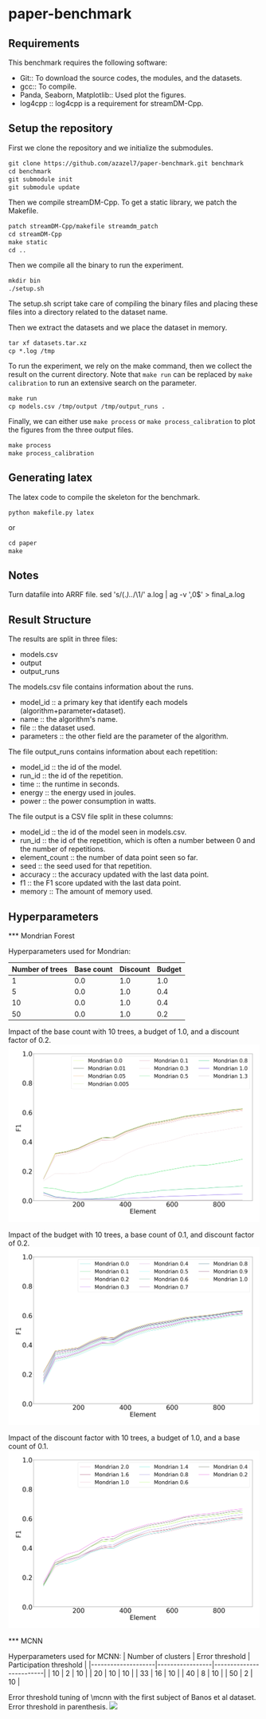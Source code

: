 paper-benchmark
===============

Requirements
------------
This benchmark requires the following software:
- Git:: To download the source codes, the modules, and the datasets.
- gcc:: To compile.
- Panda, Seaborn, Matplotlib:: Used plot the figures.
- log4cpp :: log4cpp is a requirement for streamDM-Cpp.

Setup the repository
--------------------
First we clone the repository and we initialize the submodules.
```
git clone https://github.com/azazel7/paper-benchmark.git benchmark
cd benchmark
git submodule init
git submodule update
```

Then we compile streamDM-Cpp. To get a static library, we patch the Makefile.
```
patch streamDM-Cpp/makefile streamdm_patch
cd streamDM-Cpp
make static
cd ..
```

Then we compile all the binary to run the experiment.
```
mkdir bin
./setup.sh
```
The setup.sh script take care of compiling the binary files and placing these files into a directory related to the dataset name.

Then we extract the datasets and we place the dataset in memory.
```
tar xf datasets.tar.xz
cp *.log /tmp
```

To run the experiment, we rely on the make command, then we collect the result
on the current directory. Note that `make run` can be replaced by `make
calibration` to run an extensive search on the parameter.
```
make run
cp models.csv /tmp/output /tmp/output_runs .
```

Finally, we can either use `make process` or `make process_calibration` to plot the figures from the three output files.
```
make process
make process_calibration
```

Generating latex
----------------

The latex code to compile the skeleton for the benchmark.

```
python makefile.py latex
```

or

```
cd paper
make
```



Notes
-----
Turn datafile into ARRF file.
sed 's/\(.*\)\..*/\1/' a.log | ag -v ',0$' > final_a.log

Result Structure
----------------
The results are split in three files:
- models.csv
- output 
- output_runs

The models.csv file contains information about the runs.
- model_id :: a primary key that identify each models (algorithm+parameter+dataset).
- name :: the algorithm's name.
- file :: the dataset used.
- parameters :: the other field are the parameter of the algorithm.

The file output_runs contains information about each repetition:
- model_id :: the id of the model.
- run_id :: the id of the repetition.
- time :: the runtime in seconds.
- energy :: the energy used in joules.
- power :: the power consumption in watts.

The file output is a CSV file split in these columns:
- model_id :: the id of the model seen in models.csv.
- run_id :: the id of the repetition, which is often a number between 0 and the number of repetitions.
- element_count :: the number of data point seen so far.
- seed :: the seed used for that repetition.
- accuracy :: the accuracy updated with the last data point.
- f1 :: the F1 score updated with the last data point.
- memory :: The amount of memory used.

Hyperparameters
---------------

*** Mondrian Forest

Hyperparameters used for Mondrian:

| Number of trees | Base count | Discount | Budget |
|-----------------|------------|----------|--------|
| 1               | 0.0        | 1.0      | 1.0    |
| 5               | 0.0        | 1.0      | 0.4    |
| 10              | 0.0        | 1.0      | 0.4    |
| 50              | 0.0        | 1.0      | 0.2    |

Impact of the base count with 10 trees, a budget of 1.0, and a discount factor of 0.2.
![](paper/figures/calibration_mondrian_base.png)

Impact of the budget with 10 trees, a base count of 0.1, and discount factor of 0.2.
![](paper/figures/calibration_mondrian_discount.png)

Impact of the discount factor with 10 trees, a budget of 1.0, and a base count of 0.1.
![](paper/figures/calibration_mondrian_lifetime.png)

*** MCNN

Hyperparameters used for MCNN:
| Number of clusters | Error threshold | Participation threshold |
|--------------------|-----------------|-------------------------|
| 10                 | 2               | 10                      |
| 20                 | 10              | 10                      |
| 33                 | 16              | 10                      |
| 40                 | 8               | 10                      |
| 50                 | 2               | 10                      |

Error threshold tuning of \mcnn with the first subject of Banos et al dataset. Error threshold in parenthesis.
![](paper/calibration_mcnn.png)

